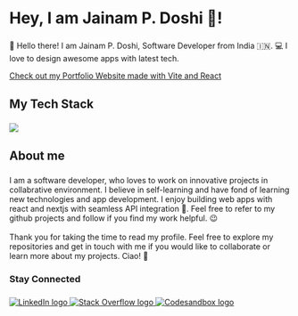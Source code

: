 <h1 align="left">Hey, I am Jainam P. Doshi 👋!</h1>

###

<p align="left">👋 Hello there! I am Jainam P. Doshi, Software Developer from India 🇮🇳. 💻 I love to design awesome apps with latest tech.</p>
<a href="https://jpdoshi.vercel.app">Check out my Portfolio Website made with Vite and React</a>

###

<h2 align="left">My Tech Stack</h2>

###

<p align="left">
<a href="#"><img src="https://skillicons.dev/icons?i=react,nextjs,tailwind,nodejs,postman,git,docker,vscode,linux" /></a>
</p>

###

<h2 align="left">About me</h2>

###

<p align="left">
  I am a software developer, who loves to work on innovative projects in collabrative environment. I believe in self-learning and have fond of learning new technologies and app development. I enjoy building web apps with react and nextjs with seamless API integration 🚀. Feel free to refer to my github projects and follow if you find my work helpful. 😉
<br><br>
Thank you for taking the time to read my profile. Feel free to explore my repositories and get in touch with me if you would like to collaborate or learn more about my projects. Ciao! 🥂
</p>

###

<h3 align="left">Stay Connected</h3>

###

<div align="left">
  <a href="https://www.linkedin.com/in/jainam-doshi-24063a2a0/" target="_blank">
    <img src="https://skillicons.dev/icons?i=linkedin" alt="LinkedIn logo"  />
  </a>
  <a href="https://stackoverflow.com/users/22644639/jainam-p-doshi" target="_blank">
    <img src="https://skillicons.dev/icons?i=stackoverflow" alt="Stack Overflow logo"  />
  </a>
  <a href="https://codesandbox.io/u/jpdoshi2811" target="_blank">
    <img src="https://skillicons.dev/icons?i=codepen" alt="Codesandbox logo"  />
  </a>
</div>

###
